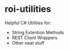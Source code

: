 # roi-utilities
Helpful C# Utilities for:
- String Extention Methods
- REST Client Wrappers
- Other neat stuff
